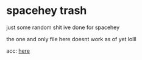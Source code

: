 # spacehey trash

just some random shit ive done for spacehey

the one and only file here doesnt work as of yet lolll

acc: [here](https://spacehey.com/michei69)
